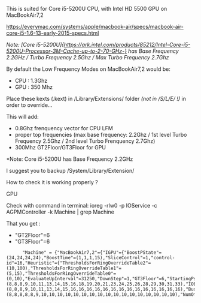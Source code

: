 This is suited for Core i5-5200U CPU, with Intel HD 5500 GPU on MacBookAir7,2

https://everymac.com/systems/apple/macbook-air/specs/macbook-air-core-i5-1.6-13-early-2015-specs.html


*Note: [Core i5-5200U]{https://ark.intel.com/products/85212/Intel-Core-i5-5200U-Processor-3M-Cache-up-to-2-70-GHz-} has Base Frequency 2.2GHz / Turbo Frequency 2.5Ghz / Max Turbo Frequency 2.7Ghz*


By default the Low Frequency Modes on MacBookAir7,2 would be:

- CPU : 1.3Ghz
- GPU : 350 Mhz

Place these kexts (.kext) in /Library/Extensions/ folder *(not in /S/L/E/ !)* in order to override...

This will add:

- 0.8Ghz frenquency vector for CPU LFM
- proper top frequencies (max base frequency: 2.2Ghz / 1st level Turbo Frequency 2.5Ghz / 2nd level Turbo Frenquency 2.7Ghz)
- 300Mhz GT2Floor/GT3Floor for GPU

*Note: Core i5-5200U has Base Frequency 2.2GHz


I suggest you to backup /System/Library/Extension/

How to check it is working properly ?

GPU

Check with command in terminal: ioreg -rlw0 -p IOService -c AGPMController -k Machine | grep Machine

That you get :

- "GT2Floor"=6
- "GT3Floor"=6

```
      "Machine" = {"MacBookAir7,2"={"IGPU"={"BoostPState"=(24,24,24,24),"BoostTime"=(1,1,1,15),"SliceControl"=1,"control-id"=16,"Heuristic"={"ThresholdsForRingOverrideTable2"=(10,100),"ThresholdsForRingOverrideTable1"=(5,15),"ThresholdsForRingOverrideTable0"=(0,10),"EvaluateUpInterval"=31250,"DownStep"=1,"GT3Floor"=6,"StartingPstateForRingTableOverride"=11,"NumOfRingTableOverride"=23,"RingOverrideTable2"=(8,8,8,9,10,11,13,14,15,16,18,19,20,21,23,24,25,26,28,29,30,31,33),"IOBusynessSamplingInterval"=1,"EnableOverride"=1,"UpStep"=2,"RingOverrideTable1"=(8,8,8,9,10,11,13,14,15,16,16,16,16,16,16,16,16,16,16,16,16,16,16),"BusyUpThresholdPercent"=70,"GT2Floor"=6,"NumOfThresholdsForRingTables"=2,"BusyDownThresholdPercent"=50,"ID"=2,"RingOverrideTable0"=(8,8,8,8,8,9,10,10,10,10,10,10,10,10,10,10,10,10,10,10,10,10,10),"NumOfRingTables"=3,"sampleInterval"=1000,"EvaluateDownInterval"=31250,"EnableRingTableOverride"=1}}}}
 ```
